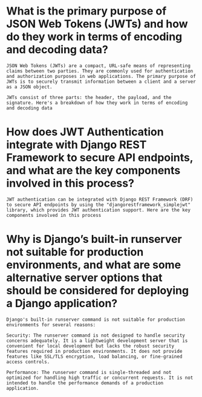 # What is the primary purpose of JSON Web Tokens (JWTs) and how do they work in terms of encoding and decoding data?

```
JSON Web Tokens (JWTs) are a compact, URL-safe means of representing claims between two parties. They are commonly used for authentication and authorization purposes in web applications. The primary purpose of JWTs is to securely transmit information between a client and a server as a JSON object.

JWTs consist of three parts: the header, the payload, and the signature. Here's a breakdown of how they work in terms of encoding and decoding data
```

# How does JWT Authentication integrate with Django REST Framework to secure API endpoints, and what are the key components involved in this process?

```
JWT authentication can be integrated with Django REST Framework (DRF) to secure API endpoints by using the "djangorestframework_simplejwt" library, which provides JWT authentication support. Here are the key components involved in this process
```

# Why is Django’s built-in runserver not suitable for production environments, and what are some alternative server options that should be considered for deploying a Django application?

```
Django's built-in runserver command is not suitable for production environments for several reasons:

Security: The runserver command is not designed to handle security concerns adequately. It is a lightweight development server that is convenient for local development but lacks the robust security features required in production environments. It does not provide features like SSL/TLS encryption, load balancing, or fine-grained access controls.

Performance: The runserver command is single-threaded and not optimized for handling high traffic or concurrent requests. It is not intended to handle the performance demands of a production application.
```
